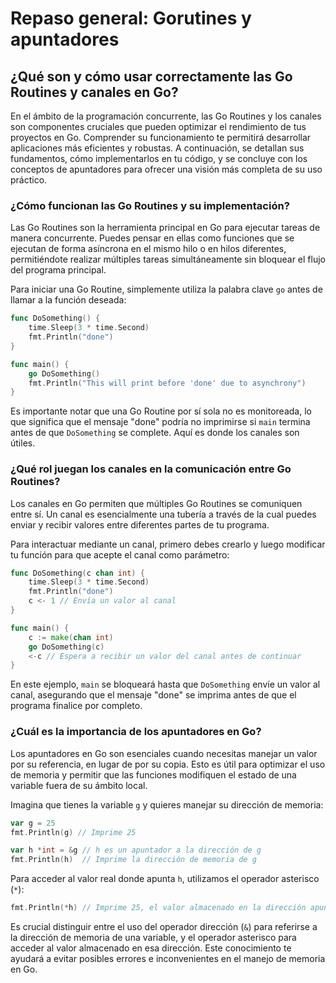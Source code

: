 # Repaso general: Gorutines y apuntadores

## ¿Qué son y cómo usar correctamente las Go Routines y canales en Go?

En el ámbito de la programación concurrente, las Go Routines y los canales son componentes cruciales que pueden optimizar el rendimiento de tus proyectos en Go. Comprender su funcionamiento te permitirá desarrollar aplicaciones más eficientes y robustas. A continuación, se detallan sus fundamentos, cómo implementarlos en tu código, y se concluye con los conceptos de apuntadores para ofrecer una visión más completa de su uso práctico.

### ¿Cómo funcionan las Go Routines y su implementación?

Las Go Routines son la herramienta principal en Go para ejecutar tareas de manera concurrente. Puedes pensar en ellas como funciones que se ejecutan de forma asíncrona en el mismo hilo o en hilos diferentes, permitiéndote realizar múltiples tareas simultáneamente sin bloquear el flujo del programa principal.

Para iniciar una Go Routine, simplemente utiliza la palabra clave `go` antes de llamar a la función deseada:

```go
func DoSomething() {
    time.Sleep(3 * time.Second)
    fmt.Println("done")
}

func main() {
    go DoSomething()
    fmt.Println("This will print before 'done' due to asynchrony")
}
```

Es importante notar que una Go Routine por sí sola no es monitoreada, lo que significa que el mensaje "done" podría no imprimirse si `main` termina antes de que `DoSomething` se complete. Aquí es donde los canales son útiles.

### ¿Qué rol juegan los canales en la comunicación entre Go Routines?

Los canales en Go permiten que múltiples Go Routines se comuniquen entre sí. Un canal es esencialmente una tubería a través de la cual puedes enviar y recibir valores entre diferentes partes de tu programa.

Para interactuar mediante un canal, primero debes crearlo y luego modificar tu función para que acepte el canal como parámetro:

```go
func DoSomething(c chan int) {
    time.Sleep(3 * time.Second)
    fmt.Println("done")
    c <- 1 // Envía un valor al canal
}

func main() {
    c := make(chan int)
    go DoSomething(c)
    <-c // Espera a recibir un valor del canal antes de continuar
}
```

En este ejemplo, `main` se bloqueará hasta que `DoSomething` envíe un valor al canal, asegurando que el mensaje "done" se imprima antes de que el programa finalice por completo.

### ¿Cuál es la importancia de los apuntadores en Go?

Los apuntadores en Go son esenciales cuando necesitas manejar un valor por su referencia, en lugar de por su copia. Esto es útil para optimizar el uso de memoria y permitir que las funciones modifiquen el estado de una variable fuera de su ámbito local.

Imagina que tienes la variable `g` y quieres manejar su dirección de memoria:

```go
var g = 25
fmt.Println(g) // Imprime 25

var h *int = &g // h es un apuntador a la dirección de g
fmt.Println(h)  // Imprime la dirección de memoria de g
```

Para acceder al valor real donde apunta `h`, utilizamos el operador asterisco (`*`):

```go
fmt.Println(*h) // Imprime 25, el valor almacenado en la dirección apuntada por h
```

Es crucial distinguir entre el uso del operador dirección (`&`) para referirse a la dirección de memoria de una variable, y el operador asterisco para acceder al valor almacenado en esa dirección. Este conocimiento te ayudará a evitar posibles errores e inconvenientes en el manejo de memoria en Go.
